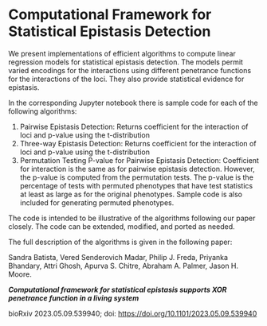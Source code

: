 # Computational Framework for Statistical Epistasis Detection

We present implementations of efficient algorithms to compute linear regression models for statistical epistasis detection. The models permit varied encodings for the interactions using different penetrance functions for the interactions of the loci. They also provide statistical evidence for epistasis.

In the corresponding Jupyter notebook there is sample code for each of the following algorithms:
1. Pairwise Epistasis Detection: Returns coefficient for the interaction of loci and p-value using the t-distribution
2. Three-way Epistasis Detection: Returns coefficient for the interaction of loci and p-value using the t-distribution
3. Permutation Testing P-value for Pairwise Epistasis Detection: Coefficient for interaction is the same as for pairwise epistasis detection. However, the p-value is computed from the permutation tests. The p-value is the percentage of tests with permuted phenotypes that have test statistics at least as large as for the original phenotypes. Sample code is also included for generating permuted phenotypes.

The code is intended to be illustrative of the algorithms following our paper closely. The code can be extended, modified, and ported as needed.

The full description of the algorithms is given in the following paper: 

Sandra Batista, Vered Senderovich Madar, Philip J. Freda, Priyanka Bhandary, Attri Ghosh, Apurva S. Chitre, Abraham A. Palmer, Jason H. Moore.

**_Computational framework for statistical epistasis supports XOR penetrance function in a living system_**

bioRxiv 2023.05.09.539940; doi: https://doi.org/10.1101/2023.05.09.539940
